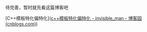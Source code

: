 待完善，暂时就先看这篇博客吧

[C++模板特化偏特化]([c++模板特化偏特化 - invisible_man - 博客园 (cnblogs.com)](https://www.cnblogs.com/invisible2/p/8001192.html))